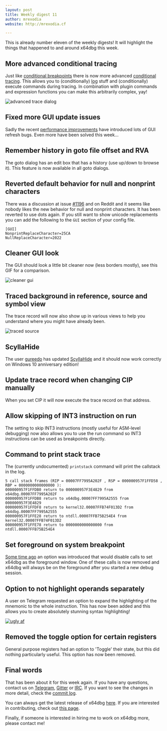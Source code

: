 ```yaml
---
layout: post
title: Weekly digest 11
author: mrexodia
website: http://mrexodia.cf

---
```


This is already number eleven of the weekly digests! It will highlight the things that happened to and around x64dbg this week.

## More advanced conditional tracing

Just like [conditional breakpoints](http://help.x64dbg.com/en/latest/introduction/ConditionalBreakpoint.html) there is now more advanced [conditional tracing](http://help.x64dbg.com/en/latest/introduction/ConditionalTracing.html). This allows you to (conditionally) [log](http://help.x64dbg.com/en/latest/introduction/Formatting.html) stuff and (conditionally) execute commands during tracing. In combination with plugin commands and expression functions you can make this arbitrarily complex, yay! 

![advanced trace dialog](https://i.imgur.com/2uU1bY4.png)

## Fixed more GUI update issues

Sadly the recent [performance improvements](http://x64dbg.com/blog/#disassembly-speed-improvements) have introduced lots of GUI refresh bugs. Even more have been solved this week...

## Remember history in goto file offset and RVA

The goto dialog has an edit box that has a history (use up/down to browse it). This feature is now available in all goto dialogs.

## Reverted default behavior for null and nonprint characters

There was a discussion at issue [#1196](https://github.com/x64dbg/x64dbg/issues/1196) and on Reddit and it seems like nobody likes the new behavior for null and nonprint characters. It has been reverted to use dots again. If you still want to show unicode replacements you can add the following to the `GUI` section of your config file.

```
[GUI]
NonprintReplaceCharacter=25CA
NullReplaceCharacter=2022
```

## Cleaner GUI look

The GUI should look a little bit cleaner now (less borders mostly), see this GIF for a comparison.

![cleaner gui](https://i.imgur.com/50tYPvh.gif)

## Traced background in reference, source and symbol view

The trace record will now also show up in various views to help you understand where you might have already been.

![traced source](https://i.imgur.com/7906jIT.png)

## ScyllaHide

The user [gureedo](https://github.com/gureedo) has updated [ScyllaHide](https://github.com/x64dbg/ScyllaHide) and it should now work correctly on Windows 10 anniversary edition!

## Update trace record when changing CIP manually

When you set CIP it will now execute the trace record on that address.

## Allow skipping of INT3 instruction on run

The setting to skip INT3 instructions (mostly useful for ASM-level debugging) now also allows you to use the run command so INT3 instructions can be used as breakpoints directly.

## Command to print stack trace

The (currently undocumented) `printstack` command will print the callstack in the log.

```
5 call stack frames (RIP = 00007FF7995A202F , RSP = 000000957F1FFD58 , RBP = 0000000000000000 ):
000000957F1FFDB0 return to 000000957F3E4829 from x64dbg.00007FF7995A202F
000000957F1FFDB8 return to x64dbg.00007FF7995A2555 from 000000957F3E4829
000000957F1FFDF8 return to kernel32.00007FFB74F013D2 from x64dbg.00007FF7995A2555
000000957F1FFE28 return to ntdll.00007FFB75B254E4 from kernel32.00007FFB74F013D2
000000957F1FFE78 return to 0000000000000000 from ntdll.00007FFB75B254E4
```

## Set foreground on system breakpoint

[Some time ago](http://x64dbg.com/blog/2016/09/11/weekly-digest-3.html#setting-to-not-call-setforegroundwindow) an option was introduced that would disable calls to set x64dbg as the foreground window. One of these calls is now removed and x64dbg will always be on the foreground after you started a new debug session.

## Option to not highlight operands separately

A user on Telegram requested an option to expand the highlighting of the mnemonic to the whole instruction. This has now been added and this allows you to create absolutely stunning syntax highlighting!

[![ugly af](https://i.imgur.com/dacTMsc.png)](https://i.imgur.com/dacTMsc.png)

## Removed the toggle option for certain registers

General purpose registers had an option to 'Toggle' their state, but this did nothing particularly useful. This option has now been removed.

## Final words

That has been about it for this week again. If you have any questions, contact us on [Telegram](http://telegram.x64dbg.com), [Gitter](http://gitter.x64dbg.com) or [IRC](http://webchat.freenode.net/?channels=x64dbg). If you want to see the changes in more detail, check the [commit log](https://github.com/x64dbg/x64dbg/commits).

You can always get the latest release of x64dbg [here](http://releases.x64dbg.com). If you are interested in contributing, check out [this page](http://contribute.x64dbg.com).

Finally, if someone is interested in hiring me to work on x64dbg more, please contact me!